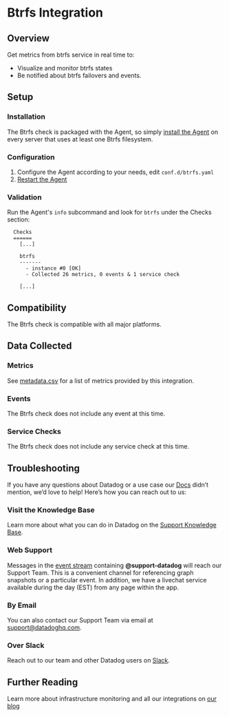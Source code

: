 # Btrfs Integration

## Overview

Get metrics from btrfs service in real time to:

* Visualize and monitor btrfs states
* Be notified about btrfs failovers and events.

## Setup
### Installation

The Btrfs check is packaged with the Agent, so simply [install the Agent](https://app.datadoghq.com/account/settings#agent) on every server that uses at least one Btrfs filesystem.

### Configuration

1. Configure the Agent according to your needs, edit `conf.d/btrfs.yaml`
2. [Restart the Agent](https://help.datadoghq.com/hc/en-us/articles/203764515-Start-Stop-Restart-the-Datadog-Agent)

### Validation

Run the Agent's `info` subcommand and look for `btrfs` under the Checks section:

```
  Checks
  ======
    [...]

    btrfs
    -------
      - instance #0 [OK]
      - Collected 26 metrics, 0 events & 1 service check

    [...]
```

## Compatibility

The Btrfs check is compatible with all major platforms.

## Data Collected
### Metrics
See [metadata.csv](https://github.com/DataDog/integrations-core/blob/master/btrfs/metadata.csv) for a list of metrics provided by this integration.

### Events
The Btrfs check does not include any event at this time.

### Service Checks
The Btrfs check does not include any service check at this time.

## Troubleshooting

If you have any questions about Datadog or a use case our [Docs](https://docs.datadoghq.com/) didn’t mention, we’d love to help! Here’s how you can reach out to us:

### Visit the Knowledge Base

Learn more about what you can do in Datadog on the [Support Knowledge Base](https://datadog.zendesk.com/agent/).

### Web Support

Messages in the [event stream](https://app.datadoghq.com/event/stream) containing **@support-datadog** will reach our Support Team. This is a convenient channel for referencing graph snapshots or a particular event. In addition, we have a livechat service available during the day (EST) from any page within the app.

### By Email

You can also contact our Support Team via email at [support@datadoghq.com](mailto:support@datadoghq.com).

### Over Slack

Reach out to our team and other Datadog users on [Slack](http://chat.datadoghq.com/).

## Further Reading
Learn more about infrastructure monitoring and all our integrations on [our blog](https://www.datadoghq.com/blog/)
